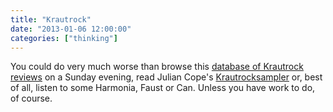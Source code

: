 ```yaml
---
title: "Krautrock"
date: "2013-01-06 12:00:00"
categories: ["thinking"]
---
```



You could do very much worse than browse this [database of Krautrock reviews](https://www.wasistdas.co.uk/krautrockdata.htm) on a Sunday evening, read Julian Cope's [Krautrocksampler](https://en.wikipedia.org/wiki/Krautrocksampler) or, best of all, listen to some Harmonia, Faust or Can. Unless you have work to do, of course.
